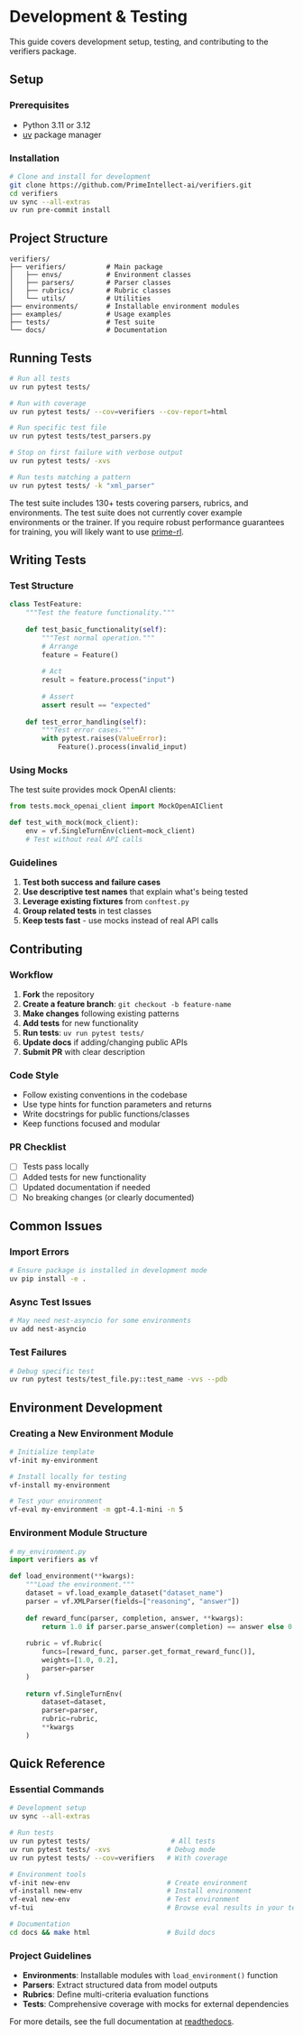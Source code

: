 # Development & Testing

This guide covers development setup, testing, and contributing to the verifiers package.

## Setup

### Prerequisites
- Python 3.11 or 3.12
- [uv](https://docs.astral.sh/uv/) package manager

### Installation

```bash
# Clone and install for development
git clone https://github.com/PrimeIntellect-ai/verifiers.git
cd verifiers
uv sync --all-extras
uv run pre-commit install
```

## Project Structure

```
verifiers/
├── verifiers/          # Main package
│   ├── envs/           # Environment classes
│   ├── parsers/        # Parser classes  
│   ├── rubrics/        # Rubric classes
│   └── utils/          # Utilities
├── environments/       # Installable environment modules
├── examples/           # Usage examples
├── tests/              # Test suite
└── docs/               # Documentation
```

## Running Tests

```bash
# Run all tests
uv run pytest tests/

# Run with coverage
uv run pytest tests/ --cov=verifiers --cov-report=html

# Run specific test file
uv run pytest tests/test_parsers.py

# Stop on first failure with verbose output
uv run pytest tests/ -xvs

# Run tests matching a pattern
uv run pytest tests/ -k "xml_parser"
```

The test suite includes 130+ tests covering parsers, rubrics, and environments. The test suite does not currently cover example environments or the trainer. If you require robust performance guarantees for training, you will likely want to use [prime-rl](https://github.com/PrimeIntellect-ai/prime-rl).

## Writing Tests

### Test Structure

```python
class TestFeature:
    """Test the feature functionality."""
    
    def test_basic_functionality(self):
        """Test normal operation."""
        # Arrange
        feature = Feature()
        
        # Act
        result = feature.process("input")
        
        # Assert
        assert result == "expected"
    
    def test_error_handling(self):
        """Test error cases."""
        with pytest.raises(ValueError):
            Feature().process(invalid_input)
```

### Using Mocks

The test suite provides mock OpenAI clients:

```python
from tests.mock_openai_client import MockOpenAIClient

def test_with_mock(mock_client):
    env = vf.SingleTurnEnv(client=mock_client)
    # Test without real API calls
```

### Guidelines

1. **Test both success and failure cases**
2. **Use descriptive test names** that explain what's being tested
3. **Leverage existing fixtures** from `conftest.py`
4. **Group related tests** in test classes
5. **Keep tests fast** - use mocks instead of real API calls

## Contributing

### Workflow

1. **Fork** the repository
2. **Create a feature branch**: `git checkout -b feature-name`
3. **Make changes** following existing patterns
4. **Add tests** for new functionality
5. **Run tests**: `uv run pytest tests/`
6. **Update docs** if adding/changing public APIs
7. **Submit PR** with clear description

### Code Style

- Follow existing conventions in the codebase
- Use type hints for function parameters and returns
- Write docstrings for public functions/classes
- Keep functions focused and modular

### PR Checklist

- [ ] Tests pass locally
- [ ] Added tests for new functionality
- [ ] Updated documentation if needed
- [ ] No breaking changes (or clearly documented)

## Common Issues

### Import Errors
```bash
# Ensure package is installed in development mode
uv pip install -e .
```

### Async Test Issues
```bash
# May need nest-asyncio for some environments
uv add nest-asyncio
```

### Test Failures
```bash
# Debug specific test
uv run pytest tests/test_file.py::test_name -vvs --pdb
```

## Environment Development

### Creating a New Environment Module

```bash
# Initialize template
vf-init my-environment

# Install locally for testing
vf-install my-environment

# Test your environment
vf-eval my-environment -m gpt-4.1-mini -n 5
```

### Environment Module Structure

```python
# my_environment.py
import verifiers as vf

def load_environment(**kwargs):
    """Load the environment."""
    dataset = vf.load_example_dataset("dataset_name")
    parser = vf.XMLParser(fields=["reasoning", "answer"])
    
    def reward_func(parser, completion, answer, **kwargs):
        return 1.0 if parser.parse_answer(completion) == answer else 0.0
    
    rubric = vf.Rubric(
        funcs=[reward_func, parser.get_format_reward_func()],
        weights=[1.0, 0.2],
        parser=parser
    )
    
    return vf.SingleTurnEnv(
        dataset=dataset,
        parser=parser,
        rubric=rubric,
        **kwargs
    )
```

## Quick Reference

### Essential Commands

```bash
# Development setup
uv sync --all-extras

# Run tests
uv run pytest tests/                    # All tests
uv run pytest tests/ -xvs              # Debug mode
uv run pytest tests/ --cov=verifiers   # With coverage

# Environment tools
vf-init new-env                        # Create environment
vf-install new-env                     # Install environment
vf-eval new-env                        # Test environment
vf-tui                                 # Browse eval results in your terminal

# Documentation
cd docs && make html                   # Build docs
```

### Project Guidelines

- **Environments**: Installable modules with `load_environment()` function
- **Parsers**: Extract structured data from model outputs
- **Rubrics**: Define multi-criteria evaluation functions
- **Tests**: Comprehensive coverage with mocks for external dependencies

For more details, see the full documentation at [readthedocs](https://verifiers.readthedocs.io).